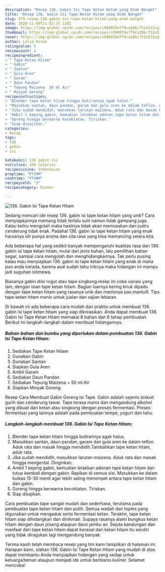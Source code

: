 ```yaml
---
description: "Resep 136. Gabin Isi Tape Ketan Hitam yang Enak Banget"
title: "Resep 136. Gabin Isi Tape Ketan Hitam yang Enak Banget"
slug: 579-resep-136-gabin-isi-tape-ketan-hitam-yang-enak-banget
date: 2020-11-09T21:52:37.120Z
image: https://img-global.cpcdn.com/recipes/c098019e7f9ca286/751x532cq70/136-gabin-isi-tape-ketan-hitam-foto-resep-utama.jpg
thumbnail: https://img-global.cpcdn.com/recipes/c098019e7f9ca286/751x532cq70/136-gabin-isi-tape-ketan-hitam-foto-resep-utama.jpg
cover: https://img-global.cpcdn.com/recipes/c098019e7f9ca286/751x532cq70/136-gabin-isi-tape-ketan-hitam-foto-resep-utama.jpg
author: Lelia Dixon
ratingvalue: 5
reviewcount: 4
recipeingredient:
- " Tape Ketan Hitam"
- " Gabin"
- " Santan"
- " Gula Aren"
- " Garam"
- " Daun Pandan"
- " Tepung Maizena  50 ml Air"
- " Minyak Goreng"
recipeinstructions:
- "Blender tape ketan hitam hingga butirannya agak halus."
- "Masukkan santan, daun pandan, garam dan gula aren ke dalam teflon. Aduk rata dan masak hingga mendidih.Tambahkan tape ketan hitam, aduk rata."
- "Jika sudah mendidih, masukkan larutan maizena. Aduk rata dan masak hingga mengental. Dinginkan."
- "Ambil 1 keping gabin, kemudian letakkan adonan tape ketan hitam dan tutup kembali dengan gabin. Rapikan di semua sisi. Masukkan ke dalam kulkas 15-30 menit agar lebih saling menempel antara tape ketan hitam dan gabin."
- "Goreng hingga berwarna kecoklatan. Tiriskan."
- "Siap disajikan."
categories:
- Resep
tags:
- 136
- gabin
- isi

katakunci: 136 gabin isi 
nutrition: 169 calories
recipecuisine: Indonesian
preptime: "PT39M"
cooktime: "PT49M"
recipeyield: "3"
recipecategory: Dinner

---
```



![136. Gabin Isi Tape Ketan Hitam](https://img-global.cpcdn.com/recipes/c098019e7f9ca286/751x532cq70/136-gabin-isi-tape-ketan-hitam-foto-resep-utama.jpg)

Sedang mencari ide resep 136. gabin isi tape ketan hitam yang unik? Cara menyiapkannya memang tidak terlalu sulit namun tidak gampang juga. Kalau keliru mengolah maka hasilnya tidak akan memuaskan dan justru cenderung tidak enak. Padahal 136. gabin isi tape ketan hitam yang enak harusnya sih punya aroma dan cita rasa yang bisa memancing selera kita.

Ada beberapa hal yang sedikit banyak mempengaruhi kualitas rasa dari 136. gabin isi tape ketan hitam, mulai dari jenis bahan, lalu pemilihan bahan segar, sampai cara mengolah dan menghidangkannya. Tak perlu pusing kalau mau menyiapkan 136. gabin isi tape ketan hitam yang enak di mana pun anda berada, karena asal sudah tahu triknya maka hidangan ini mampu jadi suguhan istimewa.

Biasanya gabin diisi rogut atau tape singkong.resep ini coba variasi yang lain, dengan isian tape ketan hitam. Bagian luarnya kering kriuk dipadu dengan tape ketan hitam yang rasanya unik dan manisnya pas.mantulll. Tips tape ketan hitam manis untuk jualan dan sajian lebaran.


Di bawah ini ada beberapa cara mudah dan praktis untuk membuat 136. gabin isi tape ketan hitam yang siap dikreasikan. Anda dapat membuat 136. Gabin Isi Tape Ketan Hitam memakai 8 bahan dan 6 tahap pembuatan. Berikut ini langkah-langkah dalam membuat hidangannya.

<!--inarticleads1-->

##### Bahan-bahan dan bumbu yang diperlukan dalam pembuatan 136. Gabin Isi Tape Ketan Hitam:

1. Sediakan  Tape Ketan Hitam
1. Gunakan  Gabin
1. Gunakan  Santan
1. Siapkan  Gula Aren
1. Ambil  Garam
1. Sediakan  Daun Pandan
1. Sediakan  Tepung Maizena + 50 ml Air
1. Siapkan  Minyak Goreng


Resep Cara Membuat Gabin Goreng Isi Tape. Gabin adalah sejenis biskuit gurih dan cenderung tawar. Tape terasa manis dan mengandung alkohol yang dibuat dari ketan atau singkong dengan proses fermentasi. Proses fermentasi yang lainnya adalah pada pembuatan tempe, yogurt dan tahu. 

<!--inarticleads2-->

##### Langkah-langkah membuat 136. Gabin Isi Tape Ketan Hitam:

1. Blender tape ketan hitam hingga butirannya agak halus.
1. Masukkan santan, daun pandan, garam dan gula aren ke dalam teflon. Aduk rata dan masak hingga mendidih.Tambahkan tape ketan hitam, aduk rata.
1. Jika sudah mendidih, masukkan larutan maizena. Aduk rata dan masak hingga mengental. Dinginkan.
1. Ambil 1 keping gabin, kemudian letakkan adonan tape ketan hitam dan tutup kembali dengan gabin. Rapikan di semua sisi. Masukkan ke dalam kulkas 15-30 menit agar lebih saling menempel antara tape ketan hitam dan gabin.
1. Goreng hingga berwarna kecoklatan. Tiriskan.
1. Siap disajikan.


Cara pembuatan tape sangat mudah dan sederhana, terutama pada pembuatan tape ketan hitam dan putih. Semua wadah dan toples yang digunakan untuk mengaduk serta fermentasi ketan. Terakhir, tape ketan hitam siap dihidangkan dan dinikmati. Supaya rasanya alami bungkus ketan hitam dengan daun pisang ataupun daun jambu air. Sejuta kandungan dan manfaat dari tape ketan hitam dapat berasal dari ketan hitam itu sendiri yang tidak diragukan lagi mengandung banyak. 

Terima kasih telah membaca resep yang tim kami tampilkan di halaman ini. Harapan kami, olahan 136. Gabin Isi Tape Ketan Hitam yang mudah di atas dapat membantu Anda menyiapkan hidangan yang sedap untuk keluarga/teman ataupun menjadi ide untuk berbisnis kuliner. Selamat mencoba!
